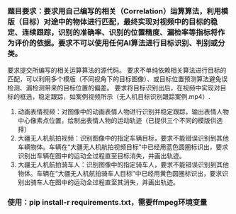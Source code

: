 ### 题目要求：要求用自己编写的相关（Correlation）运算算法，利用模版（目标）对途中的物体进行匹配，最终实现对视频中的目标的稳定、连续跟踪，识别的准确率、识别的位置精度、漏检率等指标将作为评价的依据。要求不可以使用任何AI算法进行目标识别、判别或分类。
要求提交所编写的相关运算算法的源代码。
要求不单纯依赖相关算法进行目标的匹配，可以利用多个模版（不同视角下的目标图像）、或目标位置预测算法避免误检测、漏检测带来的目标位置的偏差。
要求将目标识别出后，在视频中实现对目标的框选，稳定跟踪，如案例视频所示（无人机目标识别跟踪案例.mp4）.
1. 动画表情视频：对图像中的动画表情人物进行识别并稳定跟踪，输出表情人物中心像素点位置，绘制出表情人物的运动轨迹（已提供三个不同的模版供选择）
2. 大疆无人机航拍视频：识别图像中的指定车辆目标，要求不能错误识别到其他车辆物体。车辆在“大疆无人机航拍视频目标”中已经用蓝色圆圈标识出，要求识别出车辆在图中的运动全过程直至目标消失，并画出轨迹。
3. 大疆无人机航拍骑车人：识别图像中的指定骑车人，要求不能错误识别到其他物体。车辆在“大疆无人机航拍骑车人目标”中已经用黄色圆圈标识出，要求识别出骑车人在图中的运动全过程直至其消失，并画出轨迹。

### 使用：pip install-r requirements.txt，需要ffmpeg环境变量

